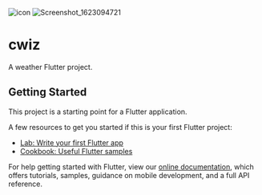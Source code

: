 ![icon](https://user-images.githubusercontent.com/35189369/120914952-6ca94900-c6a1-11eb-8b7a-ea5fb495e291.png)
![Screenshot_1623094721](https://user-images.githubusercontent.com/35189369/121126755-fa637080-c828-11eb-9ffe-3914b8ff053b.png)

# cwiz

A weather Flutter project.

## Getting Started

This project is a starting point for a Flutter application.

A few resources to get you started if this is your first Flutter project:

- [Lab: Write your first Flutter app](https://flutter.dev/docs/get-started/codelab)
- [Cookbook: Useful Flutter samples](https://flutter.dev/docs/cookbook)

For help getting started with Flutter, view our
[online documentation](https://flutter.dev/docs), which offers tutorials,
samples, guidance on mobile development, and a full API reference.
